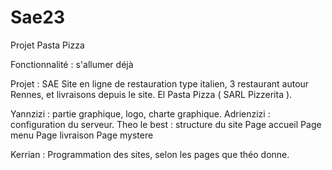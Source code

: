 # Sae23
Projet Pasta Pizza

Fonctionnalité : s'allumer déjà


Projet : SAE
Site en ligne de restauration type italien, 3 restaurant autour Rennes, et livraisons depuis le site. El Pasta Pizza ( SARL Pizzerita ).

Yannzizi : partie graphique, logo, charte graphique.
Adrienzizi : configuration du serveur.
Theo le best : structure du site
    Page accueil
    Page menu
    Page livraison
    Page mystere

Kerrian : Programmation des sites, selon les pages que théo donne.
